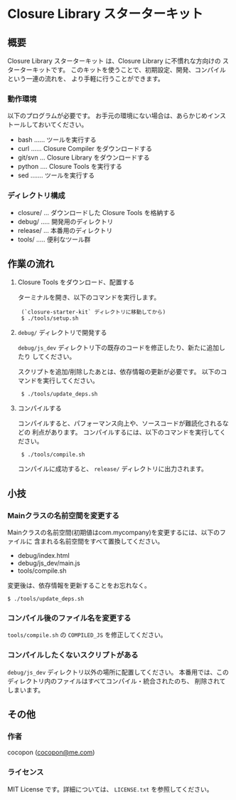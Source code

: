 Closure Library スターターキット
================================


概要
----
Closure Library スターターキット は、Closure Library に不慣れな方向けの
スターターキットです。
このキットを使うことで、初期設定、開発、コンパイルという一連の流れを、
より手軽に行うことができます。


### 動作環境
以下のプログラムが必要です。
お手元の環境にない場合は、あらかじめインストールしておいてください。

- bash ...... ツールを実行する
- curl ...... Closure Compiler をダウンロードする
- git/svn ... Closure Library をダウンロードする
- python .... Closure Tools を実行する
- sed ....... ツールを実行する


### ディレクトリ構成
- closure/ ... ダウンロードした Closure Tools を格納する
- debug/ ..... 開発用のディレクトリ
- release/ ... 本番用のディレクトリ
- tools/ ..... 便利なツール群


作業の流れ
----------
1. Closure Tools をダウンロード、配置する

    ターミナルを開き、以下のコマンドを実行します。

        (`closure-starter-kit` ディレクトリに移動してから)
        $ ./tools/setup.sh

2. `debug/` ディレクトリで開発する

    `debug/js_dev` ディレクトリ下の既存のコードを修正したり、新たに追加したり
    してください。

    スクリプトを追加/削除したあとは、依存情報の更新が必要です。
    以下のコマンドを実行してください。

        $ ./tools/update_deps.sh

3. コンパイルする

    コンパイルすると、パフォーマンス向上や、ソースコードが難読化されるなどの
    利点があります。
    コンパイルするには、以下のコマンドを実行してください。

        $ ./tools/compile.sh

    コンパイルに成功すると、 `release/` ディレクトリに出力されます。


小技
----
### Mainクラスの名前空間を変更する
Mainクラスの名前空間(初期値はcom.mycompany)を変更するには、以下のファイルに
含まれる名前空間をすべて置換してください。

- debug/index.html
- debug/js_dev/main.js
- tools/compile.sh

変更後は、依存情報を更新することをお忘れなく。

    $ ./tools/update_deps.sh


### コンパイル後のファイル名を変更する
`tools/compile.sh` の `COMPILED_JS` を修正してください。


### コンパイルしたくないスクリプトがある
`debug/js_dev` ディレクトリ以外の場所に配置してください。
本番用では、このディレクトリ内のファイルはすべてコンパイル・統合されたのち、
削除されてしまいます。


その他
------
### 作者
cocopon (cocopon@me.com)

### ライセンス
MIT License です。詳細については、 `LICENSE.txt` を参照してください。
